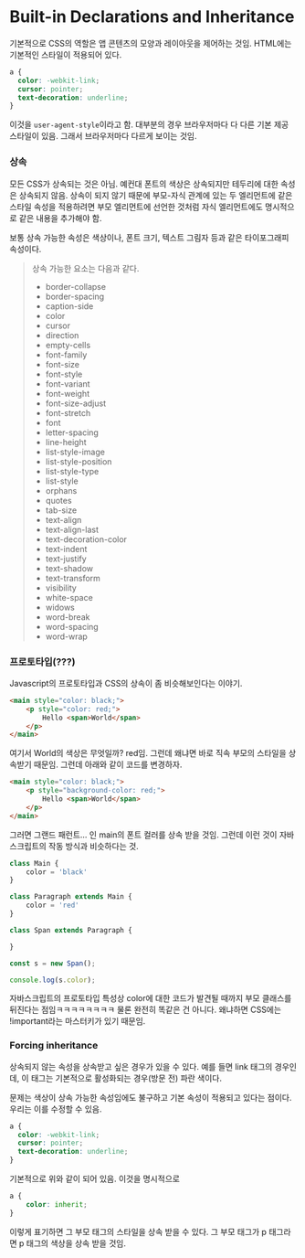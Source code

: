 # Built-in Declarations and Inheritance
기본적으로 CSS의 역할은 앱 콘텐츠의 모양과 레이아웃을 제어하는 것임.
HTML에는 기본적인 스타일이 적용되어 있다. 

```css
a {
  color: -webkit-link;
  cursor: pointer;
  text-decoration: underline;
}
```
이것을 `user-agent-style`이라고 함. 대부분의 경우 브라우저마다 다 다른 기본 제공 스타일이 있음. 그래서 브라우저마다 다르게 보이는 것임.

### 상속
모든 CSS가 상속되는 것은 아님. 예컨대 폰트의 색상은 상속되지만 테두리에 대한 속성은 상속되지 않음. 상속이 되지 않기 때문에 부모-자식 관계에 있는 두 엘리먼트에 같은 스타일 속성을 적용하려면 부모 엘리먼트에 선언한 것처럼 자식 엘리먼트에도 명시적으로 같은 내용을 추가해야 함.

보통 상속 가능한 속성은 색상이나, 폰트 크기, 텍스트 그림자 등과 같은 타이포그래피 속성이다. 

> 상속 가능한 요소는 다음과 같다.
> - border-collapse
> - border-spacing
> - caption-side
> - color
> - cursor
> - direction
> - empty-cells
> - font-family
> - font-size
> - font-style
> - font-variant
> - font-weight
> - font-size-adjust
> - font-stretch
> - font
> - letter-spacing
> - line-height
> - list-style-image
> - list-style-position
> - list-style-type
> - list-style
> - orphans
> - quotes
> - tab-size
> - text-align
> - text-align-last
> - text-decoration-color
> - text-indent
> - text-justify
> - text-shadow
> - text-transform
> - visibility
> - white-space
> - widows
> - word-break
> - word-spacing
> - word-wrap

### 프로토타입(???)
Javascript의 프로토타입과 CSS의 상속이 좀 비슷해보인다는 이야기.
```html
<main style="color: black;">
    <p style="color: red;">
        Hello <span>World</span>
    </p>
</main>
```
여기서 World의 색상은 무엇일까? red임. 그런데 왜냐면 바로 직속 부모의 스타일을 상속받기 때문임. 그런데 아래와 같이 코드를 변경하자.
```html
<main style="color: black;">
    <p style="background-color: red;">
        Hello <span>World</span>
    </p>
</main>
```
그러면 그랜드 패런트... 인  main의 폰트 컬러를 상속 받을 것임. 그런데 이런 것이 자바스크립트의 작동 방식과 비슷하다는 것.

```Javascript
class Main {
    color = 'black'
}

class Paragraph extends Main {
    color = 'red'
}

class Span extends Paragraph {

}

const s = new Span();

console.log(s.color);
```

자바스크립트의 프로토타입 특성상 color에 대한 코드가 발견될 때까지 부모 클래스를 뒤진다는 점임ㅋㅋㅋㅋㅋㅋㅋㅋ
물론 완전히 똑같은 건 아니다. 왜냐하면  CSS에는 !important라는 마스터키가 있기 때문임.


### Forcing inheritance
상속되지 않는 속성을 상속받고 싶은 경우가 있을 수 있다. 예를 들면 link 태그의 경우인데, 이 태그는 기본적으로 활성화되는 경우(방문 전) 파란 색이다.

문제는 색상이 상속 가능한 속성임에도 불구하고 기본 속성이 적용되고 있다는 점이다. 우리는 이를 수정할 수 있음. 

```css
a {
  color: -webkit-link;
  cursor: pointer;
  text-decoration: underline;
}
```
기본적으로 위와 같이 되어 있음.
이것을 명시적으로

```css
a {
    color: inherit;
}
```
이렇게 표기하면 그 부모 태그의 스타일을 상속 받을 수 있다. 그 부모 태그가 p 태그라면 p 태그의 색상을 상속 받을 것임.
